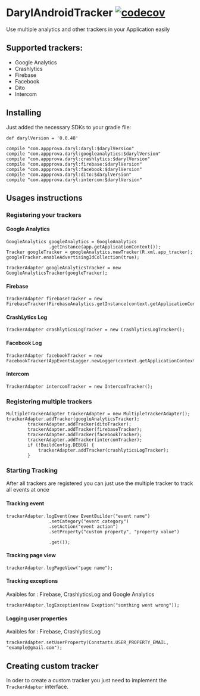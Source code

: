 # DarylAndroidTracker [![codecov](https://codecov.io/gh/guitcastro/DarylAndroidTracker/branch/master/graph/badge.svg)](https://codecov.io/gh/guitcastro/DarylAndroidTracker)
Use multiple analytics and other trackers in your Application easily 

## Supported trackers:

* Google Analytics
* Crashlytics
* Firebase
* Facebook
* Dito
* Intercom

## Installing 

Just added the necessary SDKs to your gradle file:

```
def darylVersion = '0.0.48'

compile "com.appprova.daryl:daryl:$darylVersion"
compile "com.appprova.daryl:googleanalytics:$darylVersion"
compile "com.appprova.daryl:crashlytics:$darylVersion"
compile "com.appprova.daryl:firebase:$darylVersion"
compile "com.appprova.daryl:facebook:$darylVersion"
compile "com.appprova.daryl:dito:$darylVersion"
compile "com.appprova.daryl:intercom:$darylVersion"
```

## Usages instructions

### Registering your trackers

#### Google Analytics

```
GoogleAnalytics googleAnalytics = GoogleAnalytics
                .getInstance(app.getApplicationContext());
Tracker googleTracker = googleAnalytics.newTracker(R.xml.app_tracker);
googleTracker.enableAdvertisingIdCollection(true);

TrackerAdapter googleAnalyticsTracker = new GoogleAnalyticsTracker(googleTracker);
```


#### Firebase

```
TrackerAdapter firebaseTracker = new FirebaseTracker(FirebaseAnalytics.getInstance(context.getApplicationContext()));
```

#### CrashLytics Log

```
TrackerAdapter crashlyticsLogTracker = new CrashlyticsLogTracker();
```

#### Facebook Log

```
TrackerAdapter facebookTracker = new FacebookTracker(AppEventsLogger.newLogger(context.getApplicationContext()));
```

#### Intercom

```
TrackerAdapter intercomTracker = new IntercomTracker();
```

### Registering multiple trackers

```
MultipleTrackerAdapter trackerAdapter = new MultipleTrackerAdapter();
trackerAdapter.addTracker(googleAnalyticsTracker);
        trackerAdapter.addTracker(ditoTracker);
        trackerAdapter.addTracker(firebaseTracker);
        trackerAdapter.addTracker(facebookTracker);
        trackerAdapter.addTracker(intercomTracker);
        if (!BuildConfig.DEBUG) {
            trackerAdapter.addTracker(crashlyticsLogTracker);
        }

```

### Starting Tracking 

After all trackers are registered you can just use the multiple tracker to track all events at once

#### Tracking event

```
trackerAdapter.logEvent(new EventBuilder("event name")
                .setCategory("event category")
                .setAction("event action")
                .setProperty("custom property", "property value")         
                .get());
```

#### Tracking page view

```
trackerAdapter.logPageView("page name");
```

#### Tracking exceptions

Avaibles for : Firebase, CrashlyticsLog and Google Analytics

```
trackerAdapter.logException(new Exeption("somthing went wrong"));
```

#### Logging user properties

Avaibles for : Firebase, CrashlyticsLog

```
trackerAdapter.setUserProperty(Constants.USER_PROPERTY_EMAIL, "example@gmail.com");
```

## Creating custom tracker

In oder to create a custom tracker you just need to implement the `TrackerAdapter` interface.

